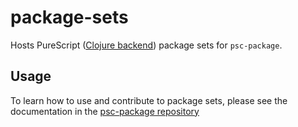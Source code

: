 # package-sets

Hosts PureScript ([Clojure backend](https://github.com/stackoverflow/pure-clj)) package sets for `psc-package`.

## Usage

To learn how to use and contribute to package sets, please see the documentation in the [psc-package repository](https://github.com/purescript/psc-package#add-a-package-to-the-package-set)
